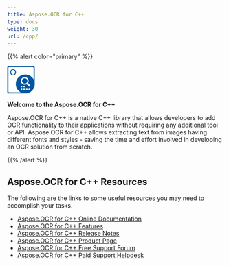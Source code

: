 ```yaml
---
title: Aspose.OCR for C++
type: docs
weight: 30
url: /cpp/
---
```


{{% alert color="primary" %}} 

**![Aspose.OCR for C++ Product Logo](home_1.png)**

**Welcome to the Aspose.OCR for C++**

Aspose.OCR for C++ is a native C++ library that allows developers to add OCR functionality to their applications without requiring any additional tool or API. Aspose.OCR for C++ allows extracting text from images having different fonts and styles - saving the time and effort involved in developing an OCR solution from scratch.

{{% /alert %}} 

## Aspose.OCR for C++ Resources

The following are the links to some useful resources you may need to accomplish your tasks.

- [Aspose.OCR for C++ Online Documentation](/ocr/cpp/home/)
- [Aspose.OCR for C++ Features](/ocr/cpp/features/)
- [Aspose.OCR for C++ Release Notes](https://docs.aspose.com/display/cellscpp/Release+Notes)
- [Aspose.OCR for C++ Product Page](https://products.aspose.com/ocr/cpp)
- [Aspose.OCR for C++ Free Support Forum](https://forum.aspose.com/c/ocr)
- [Aspose.OCR for C++ Paid Support Helpdesk](https://helpdesk.aspose.com/)
